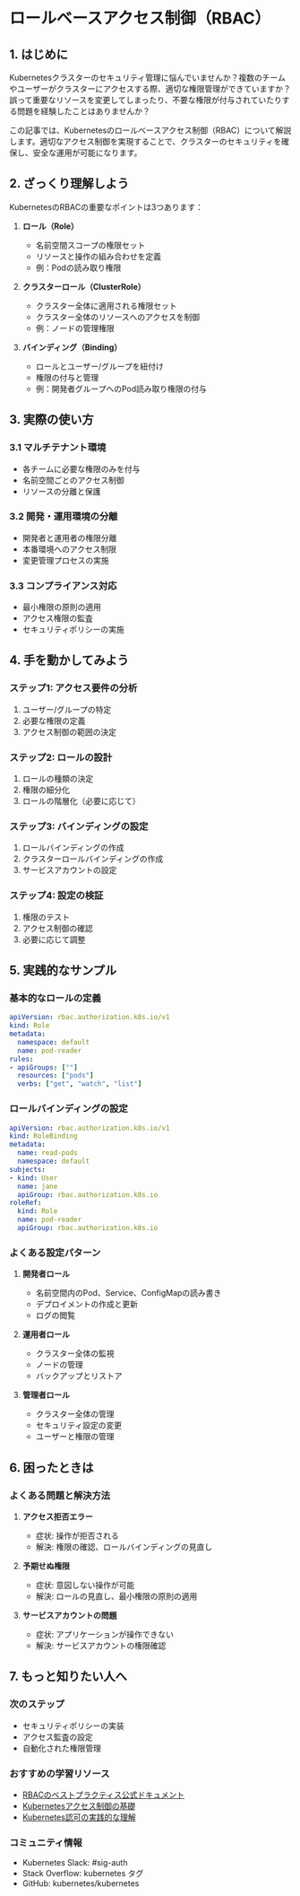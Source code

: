# ロールベースアクセス制御（RBAC）

## 1. はじめに

Kubernetesクラスターのセキュリティ管理に悩んでいませんか？複数のチームやユーザーがクラスターにアクセスする際、適切な権限管理ができていますか？誤って重要なリソースを変更してしまったり、不要な権限が付与されていたりする問題を経験したことはありませんか？

この記事では、Kubernetesのロールベースアクセス制御（RBAC）について解説します。適切なアクセス制御を実現することで、クラスターのセキュリティを確保し、安全な運用が可能になります。

## 2. ざっくり理解しよう

KubernetesのRBACの重要なポイントは3つあります：

1. **ロール（Role）**
   - 名前空間スコープの権限セット
   - リソースと操作の組み合わせを定義
   - 例：Podの読み取り権限

2. **クラスターロール（ClusterRole）**
   - クラスター全体に適用される権限セット
   - クラスター全体のリソースへのアクセスを制御
   - 例：ノードの管理権限

3. **バインディング（Binding）**
   - ロールとユーザー/グループを紐付け
   - 権限の付与と管理
   - 例：開発者グループへのPod読み取り権限の付与

## 3. 実際の使い方

### 3.1 マルチテナント環境
- 各チームに必要な権限のみを付与
- 名前空間ごとのアクセス制御
- リソースの分離と保護

### 3.2 開発・運用環境の分離
- 開発者と運用者の権限分離
- 本番環境へのアクセス制限
- 変更管理プロセスの実施

### 3.3 コンプライアンス対応
- 最小権限の原則の適用
- アクセス権限の監査
- セキュリティポリシーの実施

## 4. 手を動かしてみよう

### ステップ1: アクセス要件の分析
1. ユーザー/グループの特定
2. 必要な権限の定義
3. アクセス制御の範囲の決定

### ステップ2: ロールの設計
1. ロールの種類の決定
2. 権限の細分化
3. ロールの階層化（必要に応じて）

### ステップ3: バインディングの設定
1. ロールバインディングの作成
2. クラスターロールバインディングの作成
3. サービスアカウントの設定

### ステップ4: 設定の検証
1. 権限のテスト
2. アクセス制御の確認
3. 必要に応じて調整

## 5. 実践的なサンプル

### 基本的なロールの定義

```yaml
apiVersion: rbac.authorization.k8s.io/v1
kind: Role
metadata:
  namespace: default
  name: pod-reader
rules:
- apiGroups: [""]
  resources: ["pods"]
  verbs: ["get", "watch", "list"]
```

### ロールバインディングの設定

```yaml
apiVersion: rbac.authorization.k8s.io/v1
kind: RoleBinding
metadata:
  name: read-pods
  namespace: default
subjects:
- kind: User
  name: jane
  apiGroup: rbac.authorization.k8s.io
roleRef:
  kind: Role
  name: pod-reader
  apiGroup: rbac.authorization.k8s.io
```

### よくある設定パターン

1. **開発者ロール**
   - 名前空間内のPod、Service、ConfigMapの読み書き
   - デプロイメントの作成と更新
   - ログの閲覧

2. **運用者ロール**
   - クラスター全体の監視
   - ノードの管理
   - バックアップとリストア

3. **管理者ロール**
   - クラスター全体の管理
   - セキュリティ設定の変更
   - ユーザーと権限の管理

## 6. 困ったときは

### よくある問題と解決方法

1. **アクセス拒否エラー**
   - 症状: 操作が拒否される
   - 解決: 権限の確認、ロールバインディングの見直し

2. **予期せぬ権限**
   - 症状: 意図しない操作が可能
   - 解決: ロールの見直し、最小権限の原則の適用

3. **サービスアカウントの問題**
   - 症状: アプリケーションが操作できない
   - 解決: サービスアカウントの権限確認

## 7. もっと知りたい人へ

### 次のステップ
- セキュリティポリシーの実装
- アクセス監査の設定
- 自動化された権限管理

### おすすめの学習リソース
- [RBACのベストプラクティス公式ドキュメント](https://kubernetes.io/docs/concepts/security/rbac-good-practices/)
- [Kubernetesアクセス制御の基礎](https://thenewstack.io/a-primer-on-kubernetes-access-control/)
- [Kubernetes認可の実践的な理解](https://thenewstack.io/a-practical-approach-to-understanding-kubernetes-authorization/)

### コミュニティ情報
- Kubernetes Slack: #sig-auth
- Stack Overflow: kubernetes タグ
- GitHub: kubernetes/kubernetes
